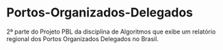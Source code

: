 # Portos-Organizados-Delegados
2ª parte do Projeto PBL da disciplina de Algoritmos que exibe um relatório regional dos Portos Organizados Delegados no Brasil.
